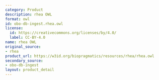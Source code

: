 ```yaml
---
category: Product
description: rhea OWL
format: owl
id: obo-db-ingest.rhea.owl
license:
  id: https://creativecommons.org/licenses/by/4.0/
  label: CC-BY-4.0
name: rhea OWL
original_source:
- rhea
product_url: https://w3id.org/biopragmatics/resources/rhea/rhea.owl
secondary_source:
- obo-db-ingest
layout: product_detail
---
```

